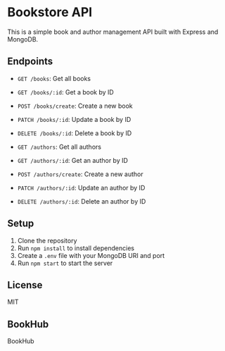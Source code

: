 # Bookstore API

This is a simple book and author management API built with Express and MongoDB.

## Endpoints

- `GET /books`: Get all books
- `GET /books/:id`: Get a book by ID
- `POST /books/create`: Create a new book
- `PATCH /books/:id`: Update a book by ID
- `DELETE /books/:id`: Delete a book by ID

- `GET /authors`: Get all authors
- `GET /authors/:id`: Get an author by ID
- `POST /authors/create`: Create a new author
- `PATCH /authors/:id`: Update an author by ID
- `DELETE /authors/:id`: Delete an author by ID

## Setup

1. Clone the repository
2. Run `npm install` to install dependencies
3. Create a `.env` file with your MongoDB URI and port
4. Run `npm start` to start the server

## License

MIT

## BookHub

BookHub
